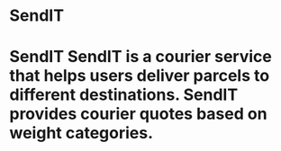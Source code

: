 # SendIT
# SendIT SendIT is a courier service that helps users deliver parcels to different destinations. SendIT provides courier quotes based on weight categories.

